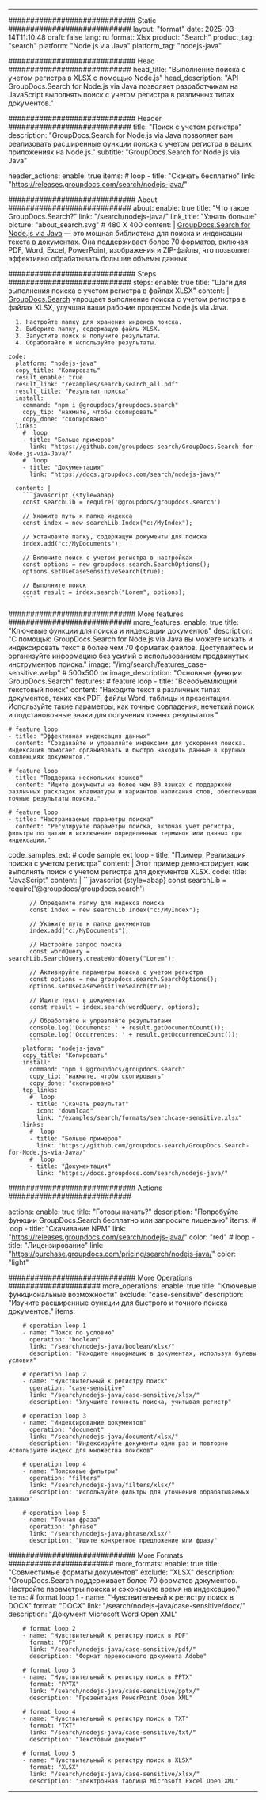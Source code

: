 
---
############################# Static ############################
layout: "format"
date:  2025-03-14T11:10:48
draft: false
lang: ru
format: Xlsx
product: "Search"
product_tag: "search"
platform: "Node.js via Java"
platform_tag: "nodejs-java"

############################# Head ############################
head_title: "Выполнение поиска с учетом регистра в XLSX с помощью Node.js"
head_description: "API GroupDocs.Search for Node.js via Java позволяет разработчикам на JavaScript выполнять поиск с учетом регистра в различных типах документов."

############################# Header ############################
title: "Поиск с учетом регистра" 
description: "GroupDocs.Search for Node.js via Java позволяет вам реализовать расширенные функции поиска с учетом регистра в ваших приложениях на Node.js."
subtitle: "GroupDocs.Search for Node.js via Java" 

header_actions:
  enable: true
  items:
    #  loop
    - title: "Скачать бесплатно"
      link: "https://releases.groupdocs.com/search/nodejs-java/"
      
############################# About ############################
about:
    enable: true
    title: "Что такое GroupDocs.Search?"
    link: "/search/nodejs-java/"
    link_title: "Узнать больше"
    picture: "about_search.svg" # 480 X 400
    content: |
       [GroupDocs.Search for Node.js via Java](/search/nodejs-java/) — это мощная библиотека для поиска и индексации текста в документах. Она поддерживает более 70 форматов, включая PDF, Word, Excel, PowerPoint, изображения и ZIP-файлы, что позволяет эффективно обрабатывать большие объемы данных.

############################# Steps ############################
steps:
    enable: true
    title: "Шаги для выполнения поиска с учетом регистра в файлах XLSX"
    content: |
      [GroupDocs.Search](/search/nodejs-java/) упрощает выполнение поиска с учетом регистра в файлах XLSX, улучшая ваши рабочие процессы Node.js via Java.
      
      1. Настройте папку для хранения индекса поиска.
      2. Выберите папку, содержащую файлы XLSX.
      3. Запустите поиск и получите результаты.
      4. Обработайте и используйте результаты.
   
    code:
      platform: "nodejs-java"
      copy_title: "Копировать"
      result_enable: true
      result_link: "/examples/search/search_all.pdf"
      result_title: "Результат поиска"
      install:
        command: "npm i @groupdocs/groupdocs.search"
        copy_tip: "нажмите, чтобы скопировать"
        copy_done: "скопировано"
      links:
        #  loop
        - title: "Больше примеров"
          link: "https://github.com/groupdocs-search/GroupDocs.Search-for-Node.js-via-Java/"
        #  loop
        - title: "Документация"
          link: "https://docs.groupdocs.com/search/nodejs-java/"
          
      content: |
        ```javascript {style=abap}
        const searchLib = require('@groupdocs/groupdocs.search')

        // Укажите путь к папке индекса
        const index = new searchLib.Index("c:/MyIndex");

        // Установите папку, содержащую документы для поиска
        index.add("c:/MyDocuments");

        // Включите поиск с учетом регистра в настройках
        const options = new groupdocs.search.SearchOptions();
        options.setUseCaseSensitiveSearch(true);

        // Выполните поиск
        const result = index.search("Lorem", options);
        ```            

############################# More features ############################
more_features:
  enable: true
  title: "Ключевые функции для поиска и индексации документов"
  description: "С помощью GroupDocs.Search for Node.js via Java вы можете искать и индексировать текст в более чем 70 форматах файлов. Доступайтесь и организуйте информацию без усилий с использованием продвинутых инструментов поиска."
  image: "/img/search/features_case-sensitive.webp" # 500x500 px
  image_description: "Основные функции GroupDocs.Search"
  features:
    # feature loop
    - title: "Всеобъемлющий текстовый поиск"
      content: "Находите текст в различных типах документов, таких как PDF, файлы Word, таблицы и презентации. Используйте такие параметры, как точные совпадения, нечеткий поиск и подстановочные знаки для получения точных результатов."

    # feature loop
    - title: "Эффективная индексация данных"
      content: "Создавайте и управляйте индексами для ускорения поиска. Индексация помогает организовать и быстро находить данные в крупных коллекциях документов."

    # feature loop
    - title: "Поддержка нескольких языков"
      content: "Ищите документы на более чем 80 языках с поддержкой различных раскладок клавиатуры и вариантов написания слов, обеспечивая точные результаты поиска."

    # feature loop
    - title: "Настраиваемые параметры поиска"
      content: "Регулируйте параметры поиска, включая учет регистра, фильтры по датам и исключение определенных терминов или данных при индексации."
      
  code_samples_ext:
    # code sample ext loop
    - title: "Пример: Реализация поиска с учетом регистра"
      content: |
        Этот пример демонстрирует, как выполнять поиск с учетом регистра для документов XLSX.
      code:
        title: "JavaScript"
        content: |
          ```javascript {style=abap}
          const searchLib = require('@groupdocs/groupdocs.search')
          
          // Определите папку для индекса поиска
          const index = new searchLib.Index("c:/MyIndex");
              
          // Укажите путь к папке документов
          index.add("c:/MyDocuments");

          // Настройте запрос поиска
          const wordQuery = searchLib.SearchQuery.createWordQuery("Lorem");

          // Активируйте параметры поиска с учетом регистра
          const options = new groupdocs.search.SearchOptions();
          options.setUseCaseSensitiveSearch(true);

          // Ищите текст в документах
          const result = index.search(wordQuery, options);
          
          // Обработайте и управляйте результатами
          console.log('Documents: ' + result.getDocumentCount());
          console.log('Occurrences: ' + result.getOccurrenceCount());
          ```
        platform: "nodejs-java"
        copy_title: "Копировать"
        install:
          command: "npm i @groupdocs/groupdocs.search"
          copy_tip: "нажмите, чтобы скопировать"
          copy_done: "скопировано"
        top_links:
          #  loop
          - title: "Скачать результат"
            icon: "download"
            link: "/examples/search/formats/searchcase-sensitive.xlsx"
        links:
          #  loop
          - title: "Больше примеров"
            link: "https://github.com/groupdocs-search/GroupDocs.Search-for-Node.js-via-Java/"
          #  loop
          - title: "Документация"
            link: "https://docs.groupdocs.com/search/nodejs-java/"
            

            


############################# Actions ############################

actions:
  enable: true
  title: "Готовы начать?"
  description: "Попробуйте функции GroupDocs.Search бесплатно или запросите лицензию"
  items:
    #  loop
    - title: "Скачивание NPM"
      link: "https://releases.groupdocs.com/search/nodejs-java/"
      color: "red"
        #  loop
    - title: "Лицензирование"
      link: "https://purchase.groupdocs.com/pricing/search/nodejs-java/"
      color: "light"


############################# More Operations #####################
more_operations:
    enable: true
    title: "Ключевые функциональные возможности"
    exclude: "case-sensitive"
    description: "Изучите расширенные функции для быстрого и точного поиска документов."
    items: 
          
        # operation loop 1
        - name: "Поиск по условию"
          operation: "boolean"
          link: "/search/nodejs-java/boolean/xlsx/"
          description: "Находите информацию в документах, используя булевы условия"

        # operation loop 2
        - name: "Чувствительный к регистру поиск"
          operation: "case-sensitive"
          link: "/search/nodejs-java/case-sensitive/xlsx/"
          description: "Улучшите точность поиска, учитывая регистр"

        # operation loop 3
        - name: "Индексирование документов"
          operation: "document"
          link: "/search/nodejs-java/document/xlsx/"
          description: "Индексируйте документы один раз и повторно используйте индекс для множества поисков"

        # operation loop 4
        - name: "Поисковые фильтры"
          operation: "filters"
          link: "/search/nodejs-java/filters/xlsx/"
          description: "Используйте фильтры для уточнения обрабатываемых данных"

        # operation loop 5
        - name: "Точная фраза"
          operation: "phrase"
          link: "/search/nodejs-java/phrase/xlsx/"
          description: "Ищите конкретное предложение или фразу"
          
        
          
############################# More Formats ########################
more_formats:
    enable: true
    title: "Совместимые форматы документов"
    exclude: "XLSX"
    description: "GroupDocs.Search поддерживает более 70 форматов документов. Настройте параметры поиска и сэкономьте время на индексацию."
    items: 
        # format loop 1
        - name: "Чувствительный к регистру поиск в DOCX"
          format: "DOCX"
          link: "/search/nodejs-java/case-sensitive/docx/"
          description: "Документ Microsoft Word Open XML"
          
        # format loop 2
        - name: "Чувствительный к регистру поиск в PDF"
          format: "PDF"
          link: "/search/nodejs-java/case-sensitive/pdf/"
          description: "Формат переносимого документа Adobe"
          
        # format loop 3
        - name: "Чувствительный к регистру поиск в PPTX"
          format: "PPTX"
          link: "/search/nodejs-java/case-sensitive/pptx/"
          description: "Презентация PowerPoint Open XML"

        # format loop 4
        - name: "Чувствительный к регистру поиск в TXT"
          format: "TXT"
          link: "/search/nodejs-java/case-sensitive/txt/"
          description: "Текстовый документ"
          
        # format loop 5
        - name: "Чувствительный к регистру поиск в XLSX"
          format: "XLSX"
          link: "/search/nodejs-java/case-sensitive/xlsx/"
          description: "Электронная таблица Microsoft Excel Open XML"
  

---